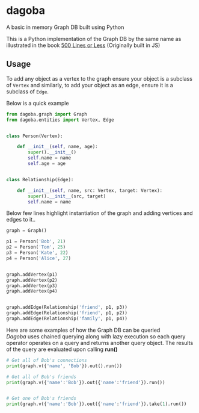 # dagoba
A basic in memory Graph DB built using Python   

This is a Python implementation of the Graph DB by the same name as illustrated in the book [500 Lines or Less](https://github.com/aosabook/500lines) (Originally built in JS)

## Usage

To add any object as a vertex to the graph ensure your object is a subclass of `Vertex` and similarly, to add your object as an edge, ensure it is a subclass of `Edge`.

Below is a quick example

```python
from dagoba.graph import Graph
from dagoba.entities import Vertex, Edge


class Person(Vertex):

    def __init__(self, name, age):
        super().__init__()
        self.name = name
        self.age = age


class Relationship(Edge):

    def __init__(self, name, src: Vertex, target: Vertex):
        super().__init__(src, target)
        self.name = name
```

Below few lines highlight instantiation of the graph and adding vertices and edges to it..

```python
graph = Graph()

p1 = Person('Bob', 21)
p2 = Person('Tom', 25)
p3 = Person('Kate', 22)
p4 = Person('Alice', 27)


graph.addVertex(p1)
graph.addVertex(p2)
graph.addVertex(p3)
graph.addVertex(p4)


graph.addEdge(Relationship('friend', p1, p3))
graph.addEdge(Relationship('friend', p1, p2))
graph.addEdge(Relationship('family', p1, p4))
```

Here are some examples of how the Graph DB can be queried   
*Dagoba* uses chained querying along with lazy execution so each query operator operates on a query and returns another query object.
The results of the query are evaluated upon calling **run()**

```python
# Get all of Bob's connections
print(graph.v({'name', 'Bob'}).out().run())

# Get all of Bob's friends
print(graph.v({'name':'Bob'}).out({'name':'friend'}).run())


# Get one of Bob's friends
print(graph.v({'name':'Bob'}).out({'name':'friend'}).take(1).run())

```
